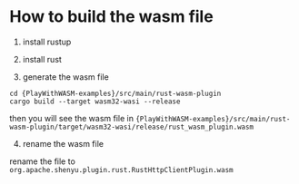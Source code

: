 # How to build the wasm file

1. install rustup

2. install rust

3. generate the wasm file

```shell
cd {PlayWithWASM-examples}/src/main/rust-wasm-plugin
cargo build --target wasm32-wasi --release
```

then you will see the wasm file
in `{PlayWithWASM-examples}/src/main/rust-wasm-plugin/target/wasm32-wasi/release/rust_wasm_plugin.wasm`

4. rename the wasm file

rename the file to `org.apache.shenyu.plugin.rust.RustHttpClientPlugin.wasm`